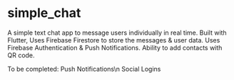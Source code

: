# simple_chat

A simple text chat app to message users individually in real
time. Built with Flutter, Uses Firebase Firestore to store the
messages & user data. Uses Firebase Authentication & Push
Notifications. Ability to add contacts with QR code.

To be completed:
Push Notifications\n
Social Logins

